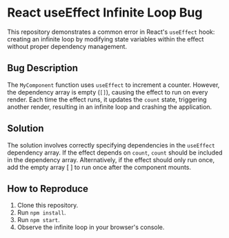 # React useEffect Infinite Loop Bug

This repository demonstrates a common error in React's `useEffect` hook: creating an infinite loop by modifying state variables within the effect without proper dependency management.

## Bug Description
The `MyComponent` function uses `useEffect` to increment a counter.  However, the dependency array is empty (`[]`), causing the effect to run on every render. Each time the effect runs, it updates the `count` state, triggering another render, resulting in an infinite loop and crashing the application.

## Solution
The solution involves correctly specifying dependencies in the `useEffect` dependency array.  If the effect depends on `count`, `count` should be included in the dependency array. Alternatively, if the effect should only run once, add the empty array [ ] to run once after the component mounts. 

## How to Reproduce
1. Clone this repository.
2. Run `npm install`.
3. Run `npm start`.
4. Observe the infinite loop in your browser's console.